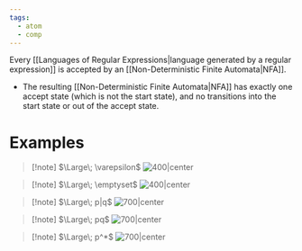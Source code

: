 ```yaml
---
tags:
  - atom
  - comp
---
```

Every [[Languages of Regular Expressions|language generated by a regular expression]] is accepted by an [[Non-Deterministic Finite Automata|NFA]].
- The resulting [[Non-Deterministic Finite Automata|NFA]] has exactly one accept state (which is not the start state), and no transitions into the start state or out of the accept state.

# Examples
> [!note]  $\Large\; \varepsilon$
![400|center](empty-string-nfa.excalidraw)

> [!note]  $\Large\; \emptyset$
![400|center](empty-set-nfa.excalidraw)

> [!note]  $\Large\; p|q$
![700|center](p-or-q-nfa.excalidraw)

> [!note]  $\Large\; pq$
![700|center](p-and-q-nfa.excalidraw)

> [!note]  $\Large\; p^*$
![700|center](p-star-nfa.excalidraw)